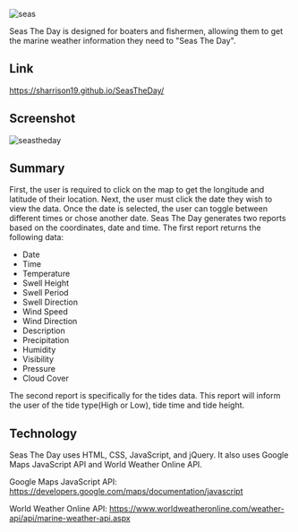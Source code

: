 ![seas](https://user-images.githubusercontent.com/123839116/224189179-d4eb3ab8-bdf4-4861-96fe-3112f39a42d3.png)

Seas The Day is designed for boaters and fishermen, allowing them to get the marine weather information they need to "Seas The Day".

## Link

https://sharrison19.github.io/SeasTheDay/

## Screenshot

![seastheday](https://user-images.githubusercontent.com/123839116/225471445-ea23cb11-6e72-4a97-a304-bffce698efce.png)

## Summary

First, the user is required to click on the map to get the longitude and latitude of their location. Next, the user must click the date they wish to view the data. Once the date is selected, the user can toggle between different times or chose another date. Seas The Day generates two reports based on the coordinates, date and time. The first report returns the following data:

- Date
- Time
- Temperature
- Swell Height
- Swell Period
- Swell Direction
- Wind Speed
- Wind Direction
- Description
- Precipitation
- Humidity
- Visibility
- Pressure
- Cloud Cover

The second report is specifically for the tides data. This report will inform the user of the tide type(High or Low), tide time and tide height.

## Technology

Seas The Day uses HTML, CSS, JavaScript, and jQuery. It also uses Google Maps JavaScript API and World Weather Online API.

Google Maps JavaScript API: https://developers.google.com/maps/documentation/javascript

World Weather Online API: https://www.worldweatheronline.com/weather-api/api/marine-weather-api.aspx
